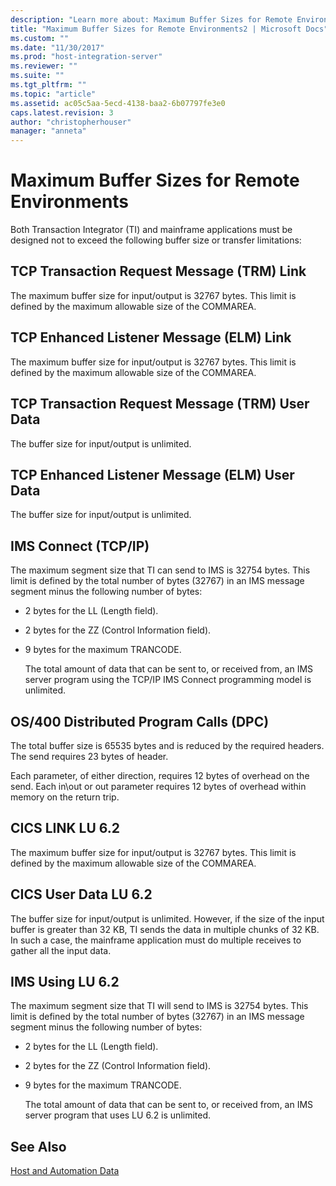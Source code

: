 ```yaml
---
description: "Learn more about: Maximum Buffer Sizes for Remote Environments"
title: "Maximum Buffer Sizes for Remote Environments2 | Microsoft Docs"
ms.custom: ""
ms.date: "11/30/2017"
ms.prod: "host-integration-server"
ms.reviewer: ""
ms.suite: ""
ms.tgt_pltfrm: ""
ms.topic: "article"
ms.assetid: ac05c5aa-5ecd-4138-baa2-6b07797fe3e0
caps.latest.revision: 3
author: "christopherhouser"
manager: "anneta"
---
```

# Maximum Buffer Sizes for Remote Environments
Both Transaction Integrator (TI) and mainframe applications must be designed not to exceed the following buffer size or transfer limitations:  
  
## TCP Transaction Request Message (TRM) Link  
 The maximum buffer size for input/output is 32767 bytes. This limit is defined by the maximum allowable size of the COMMAREA.  
  
## TCP Enhanced Listener Message (ELM) Link  
 The maximum buffer size for input/output is 32767 bytes. This limit is defined by the maximum allowable size of the COMMAREA.  
  
## TCP Transaction Request Message (TRM) User Data  
 The buffer size for input/output is unlimited.  
  
## TCP Enhanced Listener Message (ELM) User Data  
 The buffer size for input/output is unlimited.  
  
## IMS Connect (TCP/IP)  
 The maximum segment size that TI can send to IMS is 32754 bytes. This limit is defined by the total number of bytes (32767) in an IMS message segment minus the following number of bytes:  
  
- 2 bytes for the LL (Length field).  
  
- 2 bytes for the ZZ (Control Information field).  
  
- 9 bytes for the maximum TRANCODE.  
  
  The total amount of data that can be sent to, or received from, an IMS server program using the TCP/IP IMS Connect programming model is unlimited.  
  
## OS/400 Distributed Program Calls (DPC)  
 The total buffer size is 65535 bytes and is reduced by the required headers. The send requires 23 bytes of header.  
  
 Each parameter, of either direction, requires 12 bytes of overhead on the send.  Each in\out or out parameter requires 12 bytes of overhead within memory on the return trip.  
  
## CICS LINK LU 6.2  
 The maximum buffer size for input/output is 32767 bytes. This limit is defined by the maximum allowable size of the COMMAREA.  
  
## CICS User Data LU 6.2  
 The buffer size for input/output is unlimited. However, if the size of the input buffer is greater than 32 KB, TI sends the data in multiple chunks of 32 KB. In such a case, the mainframe application must do multiple receives to gather all the input data.  
  
## IMS Using LU 6.2  
 The maximum segment size that TI will send to IMS is 32754 bytes. This limit is defined by the total number of bytes (32767) in an IMS message segment minus the following number of bytes:  
  
- 2 bytes for the LL (Length field).  
  
- 2 bytes for the ZZ (Control Information field).  
  
- 9 bytes for the maximum TRANCODE.  
  
  The total amount of data that can be sent to, or received from, an IMS server program that uses LU 6.2 is unlimited.  
  
## See Also  
 [Host and Automation Data](../core/host-and-automation-data1.md)
